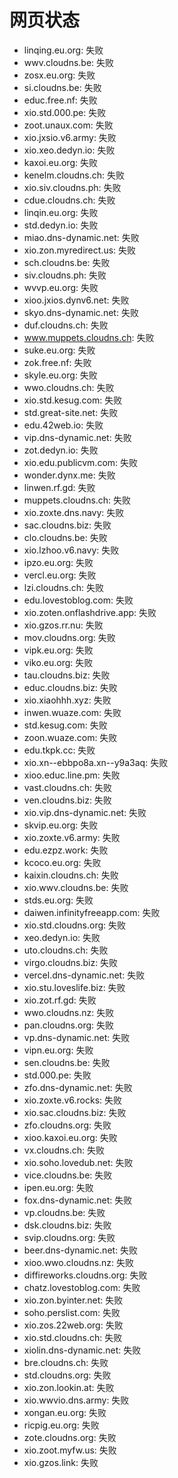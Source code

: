 # 网页状态
- linqing.eu.org: 失败
- wwv.cloudns.be: 失败
- zosx.eu.org: 失败
- si.cloudns.be: 失败
- educ.free.nf: 失败
- xio.std.000.pe: 失败
- zoot.unaux.com: 失败
- xio.jxsio.v6.army: 失败
- xio.xeo.dedyn.io: 失败
- kaxoi.eu.org: 失败
- kenelm.cloudns.ch: 失败
- xio.siv.cloudns.ph: 失败
- cdue.cloudns.ch: 失败
- linqin.eu.org: 失败
- std.dedyn.io: 失败
- miao.dns-dynamic.net: 失败
- xio.zon.myredirect.us: 失败
- sch.cloudns.be: 失败
- siv.cloudns.ph: 失败
- wvvp.eu.org: 失败
- xioo.jxios.dynv6.net: 失败
- skyo.dns-dynamic.net: 失败
- duf.cloudns.ch: 失败
- www.muppets.cloudns.ch: 失败
- suke.eu.org: 失败
- zok.free.nf: 失败
- skyle.eu.org: 失败
- wwo.cloudns.ch: 失败
- xio.std.kesug.com: 失败
- std.great-site.net: 失败
- edu.42web.io: 失败
- vip.dns-dynamic.net: 失败
- zot.dedyn.io: 失败
- xio.edu.publicvm.com: 失败
- wonder.dynx.me: 失败
- linwen.rf.gd: 失败
- muppets.cloudns.ch: 失败
- xio.zoxte.dns.navy: 失败
- sac.cloudns.biz: 失败
- clo.cloudns.be: 失败
- xio.lzhoo.v6.navy: 失败
- ipzo.eu.org: 失败
- vercl.eu.org: 失败
- lzi.cloudns.ch: 失败
- edu.lovestoblog.com: 失败
- xio.zoten.onflashdrive.app: 失败
- xio.gzos.rr.nu: 失败
- mov.cloudns.org: 失败
- vipk.eu.org: 失败
- viko.eu.org: 失败
- tau.cloudns.biz: 失败
- educ.cloudns.biz: 失败
- xio.xiaohhh.xyz: 失败
- inwen.wuaze.com: 失败
- std.kesug.com: 失败
- zoon.wuaze.com: 失败
- edu.tkpk.cc: 失败
- xio.xn--ebbpo8a.xn--y9a3aq: 失败
- xioo.educ.line.pm: 失败
- vast.cloudns.ch: 失败
- ven.cloudns.biz: 失败
- xio.vip.dns-dynamic.net: 失败
- skvip.eu.org: 失败
- xio.zoxte.v6.army: 失败
- edu.ezpz.work: 失败
- kcoco.eu.org: 失败
- kaixin.cloudns.ch: 失败
- xio.wwv.cloudns.be: 失败
- stds.eu.org: 失败
- daiwen.infinityfreeapp.com: 失败
- xio.std.cloudns.org: 失败
- xeo.dedyn.io: 失败
- uto.cloudns.ch: 失败
- virgo.cloudns.biz: 失败
- vercel.dns-dynamic.net: 失败
- xio.stu.loveslife.biz: 失败
- xio.zot.rf.gd: 失败
- wwo.cloudns.nz: 失败
- pan.cloudns.org: 失败
- vp.dns-dynamic.net: 失败
- vipn.eu.org: 失败
- sen.cloudns.be: 失败
- std.000.pe: 失败
- zfo.dns-dynamic.net: 失败
- xio.zoxte.v6.rocks: 失败
- xio.sac.cloudns.biz: 失败
- zfo.cloudns.org: 失败
- xioo.kaxoi.eu.org: 失败
- vx.cloudns.ch: 失败
- xio.soho.lovedub.net: 失败
- vice.cloudns.be: 失败
- ipen.eu.org: 失败
- fox.dns-dynamic.net: 失败
- vp.cloudns.be: 失败
- dsk.cloudns.biz: 失败
- svip.cloudns.org: 失败
- beer.dns-dynamic.net: 失败
- xioo.wwo.cloudns.nz: 失败
- diffireworks.cloudns.org: 失败
- chatz.lovestoblog.com: 失败
- xio.zon.byinter.net: 失败
- soho.perslist.com: 失败
- xio.zos.22web.org: 失败
- xio.std.cloudns.ch: 失败
- xiolin.dns-dynamic.net: 失败
- bre.cloudns.ch: 失败
- std.cloudns.org: 失败
- xio.zon.lookin.at: 失败
- xio.wwvio.dns.army: 失败
- xongan.eu.org: 失败
- ricpig.eu.org: 失败
- zote.cloudns.org: 失败
- xio.zoot.myfw.us: 失败
- xio.gzos.link: 失败
